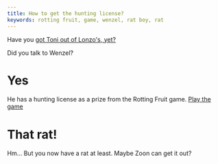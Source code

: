 ```yaml
---
title: How to get the hunting license?
keywords: rotting fruit, game, wenzel, rat boy, rat
---
```


Have you [got Toni out of Lonzo's, yet?](020-toni-first.md)

Did you talk to Wenzel?

# Yes
He has a hunting license as a prize from the Rotting Fruit game. [Play the game](080-rotten-fruit.md)

# That rat!
Hm... But you now have a rat at least. Maybe Zoon can get it out?
